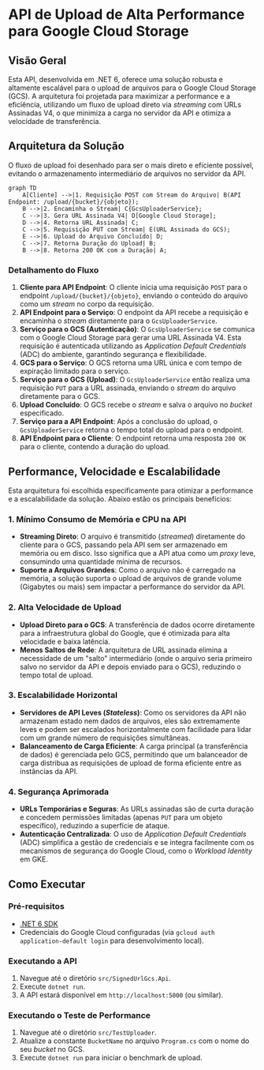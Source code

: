 # API de Upload de Alta Performance para Google Cloud Storage

## Visão Geral

Esta API, desenvolvida em .NET 6, oferece uma solução robusta e altamente escalável para o upload de arquivos para o Google Cloud Storage (GCS). A arquitetura foi projetada para maximizar a performance e a eficiência, utilizando um fluxo de upload direto via *streaming* com URLs Assinadas V4, o que minimiza a carga no servidor da API e otimiza a velocidade de transferência.

## Arquitetura da Solução

O fluxo de upload foi desenhado para ser o mais direto e eficiente possível, evitando o armazenamento intermediário de arquivos no servidor da API.

```mermaid
graph TD
    A[Cliente] -->|1. Requisição POST com Stream do Arquivo| B(API Endpoint: /upload/{bucket}/{objeto});
    B -->|2. Encaminha o Stream| C{GcsUploaderService};
    C -->|3. Gera URL Assinada V4| D[Google Cloud Storage];
    D -->|4. Retorna URL Assinada| C;
    C -->|5. Requisição PUT com Stream| E(URL Assinada do GCS);
    E -->|6. Upload do Arquivo Concluído| D;
    C -->|7. Retorna Duração do Upload| B;
    B -->|8. Retorna 200 OK com a Duração| A;
```

### Detalhamento do Fluxo

1.  **Cliente para API Endpoint**: O cliente inicia uma requisição `POST` para o endpoint `/upload/{bucket}/{objeto}`, enviando o conteúdo do arquivo como um *stream* no corpo da requisição.
2.  **API Endpoint para o Serviço**: O endpoint da API recebe a requisição e encaminha o *stream* diretamente para o `GcsUploaderService`.
3.  **Serviço para o GCS (Autenticação)**: O `GcsUploaderService` se comunica com o Google Cloud Storage para gerar uma URL Assinada V4. Esta requisição é autenticada utilizando as *Application Default Credentials* (ADC) do ambiente, garantindo segurança e flexibilidade.
4.  **GCS para o Serviço**: O GCS retorna uma URL única e com tempo de expiração limitado para o serviço.
5.  **Serviço para o GCS (Upload)**: O `GcsUploaderService` então realiza uma requisição `PUT` para a URL assinada, enviando o *stream* do arquivo diretamente para o GCS.
6.  **Upload Concluído**: O GCS recebe o *stream* e salva o arquivo no *bucket* especificado.
7.  **Serviço para a API Endpoint**: Após a conclusão do upload, o `GcsUploaderService` retorna o tempo total do upload para o endpoint.
8.  **API Endpoint para o Cliente**: O endpoint retorna uma resposta `200 OK` para o cliente, contendo a duração do upload.

## Performance, Velocidade e Escalabilidade

Esta arquitetura foi escolhida especificamente para otimizar a performance e a escalabilidade da solução. Abaixo estão os principais benefícios:

### 1. **Mínimo Consumo de Memória e CPU na API**

-   **Streaming Direto**: O arquivo é transmitido (*streamed*) diretamente do cliente para o GCS, passando pela API sem ser armazenado em memória ou em disco. Isso significa que a API atua como um *proxy* leve, consumindo uma quantidade mínima de recursos.
-   **Suporte a Arquivos Grandes**: Como o arquivo não é carregado na memória, a solução suporta o upload de arquivos de grande volume (Gigabytes ou mais) sem impactar a performance do servidor da API.

### 2. **Alta Velocidade de Upload**

-   **Upload Direto para o GCS**: A transferência de dados ocorre diretamente para a infraestrutura global do Google, que é otimizada para alta velocidade e baixa latência.
-   **Menos Saltos de Rede**: A arquitetura de URL assinada elimina a necessidade de um "salto" intermediário (onde o arquivo seria primeiro salvo no servidor da API e depois enviado para o GCS), reduzindo o tempo total de upload.

### 3. **Escalabilidade Horizontal**

-   **Servidores de API Leves (*Stateless*)**: Como os servidores da API não armazenam estado nem dados de arquivos, eles são extremamente leves e podem ser escalados horizontalmente com facilidade para lidar com um grande número de requisições simultâneas.
-   **Balanceamento de Carga Eficiente**: A carga principal (a transferência de dados) é gerenciada pelo GCS, permitindo que um balanceador de carga distribua as requisições de upload de forma eficiente entre as instâncias da API.

### 4. **Segurança Aprimorada**

-   **URLs Temporárias e Seguras**: As URLs assinadas são de curta duração e concedem permissões limitadas (apenas `PUT` para um objeto específico), reduzindo a superfície de ataque.
-   **Autenticação Centralizada**: O uso de *Application Default Credentials* (ADC) simplifica a gestão de credenciais e se integra facilmente com os mecanismos de segurança do Google Cloud, como o *Workload Identity* em GKE.

## Como Executar

### Pré-requisitos

-   [.NET 6 SDK](https://dotnet.microsoft.com/download/dotnet/6.0)
-   Credenciais do Google Cloud configuradas (via `gcloud auth application-default login` para desenvolvimento local).

### Executando a API

1.  Navegue até o diretório `src/SignedUrlGcs.Api`.
2.  Execute `dotnet run`.
3.  A API estará disponível em `http://localhost:5000` (ou similar).

### Executando o Teste de Performance

1.  Navegue até o diretório `src/TestUploader`.
2.  Atualize a constante `BucketName` no arquivo `Program.cs` com o nome do seu *bucket* no GCS.
3.  Execute `dotnet run` para iniciar o benchmark de upload.
